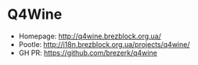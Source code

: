 Q4Wine
======

* Homepage: http://q4wine.brezblock.org.ua/
* Pootle: http://i18n.brezblock.org.ua/projects/q4wine/
* GH PR: https://github.com/brezerk/q4wine
